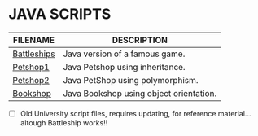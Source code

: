 # JAVA SCRIPTS

| FILENAME       | DESCRIPTION |
|----------------|-------------|
| [Battleships](https://github.com/BroadbentT/Battleships) | Java version of a famous game.|
| [Petshop1](https://github.com/BroadbentT/Petshop-1) | Java Petshop using inheritance. |
| [Petshop2](https://github.com/BroadbentT/Petshop-2) |Java PetShop using polymorphism.|
| [Bookshop](https://github.com/BroadbentT/Bookshop)| Java Bookshop using object orientation. |

- [ ] Old University script files, requires updating, for reference material... altough Battleship works!!
